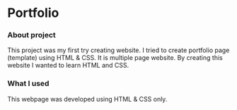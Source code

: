 # Portfolio

### About project
This project was my first try creating website. I tried to create portfolio page (template) using HTML & CSS. It is multiple page website.
By creating this website I wanted to learn HTML and CSS.

### What I used
This webpage was developed using HTML & CSS only. 
